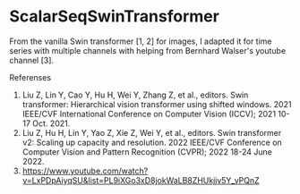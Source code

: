 # ScalarSeqSwinTransformer
From the vanilla Swin transformer [1, 2] for images, I adapted it for time series with multiple channels with helping from Bernhard Walser's youtube channel [3].

Referenses
1. Liu Z, Lin Y, Cao Y, Hu H, Wei Y, Zhang Z, et al., editors. Swin transformer: Hierarchical vision transformer using shifted windows. 2021 IEEE/CVF International Conference on Computer Vision (ICCV); 2021 10-17 Oct. 2021.
2. Liu Z, Hu H, Lin Y, Yao Z, Xie Z, Wei Y, et al., editors. Swin transformer v2: Scaling up capacity and resolution. 2022 IEEE/CVF Conference on Computer Vision and Pattern Recognition (CVPR); 2022 18-24 June 2022.
3. https://www.youtube.com/watch?v=LxPDpAiyqSU&list=PL9iXGo3xD8jokWaLB8ZHUkjjv5Y_vPQnZ
